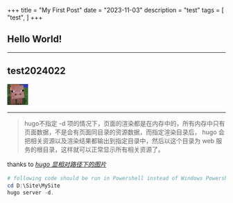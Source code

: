 +++
title = "My First Post"
date = "2023-11-03"
description = "test"
tags = [
    "test",
]
+++

## Hello World!
***
## test2024022
![](../../assets/28_avatar_small.jpg)
***
> hugo不指定 -d 项的情况下，页面的渲染都是在内存中的，所有内存中只有页面数据，不是会有页面同目录的资源数据，而指定渲染目录后， hugo 会把相关资源以及渲染结果都输出到指定目录中，然后以这个目录为 web 服务的根目录，这样就可以正常显示所有相关资源了。

thanks to [*hugo 显相对路径下的图片*](https://leenzhu.com/posts/hugo-show-buddle-img.html)

```powershell
# following code should be run in Powershell instead of Windows Powershell
cd D:\Site\MySite
hugo server -d.
```